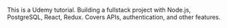 This is a Udemy tutorial.
Building a fullstack project with Node.js, PostgreSQL, React, Redux. Covers APIs, authentication, and other features. 